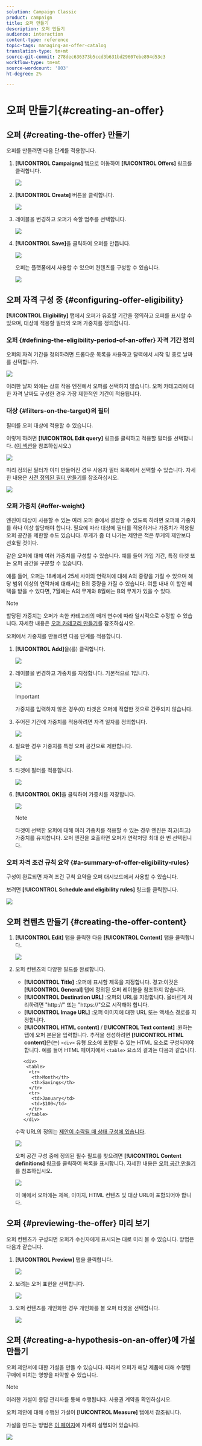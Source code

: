 ```yaml
---
solution: Campaign Classic
product: campaign
title: 오퍼 만들기
description: 오퍼 만들기
audience: interaction
content-type: reference
topic-tags: managing-an-offer-catalog
translation-type: tm+mt
source-git-commit: 278dec636373b5ccd3b631bd29607ebe894d53c3
workflow-type: tm+mt
source-wordcount: '803'
ht-degree: 2%

---
```



# 오퍼 만들기{#creating-an-offer}

## 오퍼 {#creating-the-offer} 만들기

오퍼를 만들려면 다음 단계를 적용합니다.

1. **[!UICONTROL Campaigns]** 탭으로 이동하여 **[!UICONTROL Offers]** 링크를 클릭합니다.

   ![](assets/offer_create_001.png)

1. **[!UICONTROL Create]** 버튼을 클릭합니다.

   ![](assets/offer_create_005.png)

1. 레이블을 변경하고 오퍼가 속할 범주를 선택합니다.

   ![](assets/offer_create_002.png)

1. **[!UICONTROL Save]**&#x200B;을 클릭하여 오퍼를 만듭니다.

   ![](assets/offer_create_003.png)

   오퍼는 플랫폼에서 사용할 수 있으며 컨텐츠를 구성할 수 있습니다.

   ![](assets/offer_create_004.png)

## 오퍼 자격 구성 중 {#configuring-offer-eligibility}

**[!UICONTROL Eligibility]** 탭에서 오퍼가 유효할 기간을 정의하고 오퍼를 표시할 수 있으며, 대상에 적용할 필터와 오퍼 가중치를 정의합니다.

### 오퍼 {#defining-the-eligibility-period-of-an-offer} 자격 기간 정의

오퍼의 자격 기간을 정의하려면 드롭다운 목록을 사용하고 달력에서 시작 및 종료 날짜를 선택합니다.

![](assets/offer_eligibility_create_002.png)

이러한 날짜 외에는 상호 작용 엔진에서 오퍼를 선택하지 않습니다. 오퍼 카테고리에 대한 자격 날짜도 구성한 경우 가장 제한적인 기간이 적용됩니다.

### 대상 {#filters-on-the-target}의 필터

필터를 오퍼 대상에 적용할 수 있습니다.

이렇게 하려면 **[!UICONTROL Edit query]** 링크를 클릭하고 적용할 필터를 선택합니다. ([이 섹션](../../platform/using/steps-to-create-a-query.md#step-4---filter-data)을 참조하십시오.)

![](assets/offer_eligibility_create_003.png)

미리 정의된 필터가 이미 만들어진 경우 사용자 필터 목록에서 선택할 수 있습니다. 자세한 내용은 [사전 정의된 필터 만들기](../../interaction/using/creating-predefined-filters.md)를 참조하십시오.

![](assets/offer_eligibility_create_004.png)

### 오퍼 가중치 {#offer-weight}

엔진이 대상이 사용할 수 있는 여러 오퍼 중에서 결정할 수 있도록 하려면 오퍼에 가중치를 하나 이상 할당해야 합니다. 필요에 따라 대상에 필터를 적용하거나 가중치가 적용될 오퍼 공간을 제한할 수도 있습니다. 무게가 좀 더 나가는 제안은 적은 무게의 제안보다 선호될 것이다.

같은 오퍼에 대해 여러 가중치를 구성할 수 있습니다. 예를 들어 가입 기간, 특정 타겟 또는 오퍼 공간을 구분할 수 있습니다.

예를 들어, 오퍼는 18세에서 25세 사이의 연락처에 대해 A의 중량을 가질 수 있으며 해당 범위 이상의 연락처에 대해서는 B의 중량을 가질 수 있습니다. 여름 내내 이 할인 혜택을 받을 수 있다면, 7월에는 A의 무게와 8월에는 B의 무게가 있을 수 있다.

>[!NOTE]
>
>할당된 가중치는 오퍼가 속한 카테고리의 매개 변수에 따라 일시적으로 수정할 수 있습니다. 자세한 내용은 [오퍼 카테고리 만들기](../../interaction/using/creating-offer-categories.md)를 참조하십시오.

오퍼에서 가중치를 만들려면 다음 단계를 적용합니다.

1. **[!UICONTROL Add]**&#x200B;을(를) 클릭합니다.

   ![](assets/offer_weight_create_001.png)

1. 레이블을 변경하고 가중치를 지정합니다. 기본적으로 1입니다.

   ![](assets/offer_weight_create_006.png)

   >[!IMPORTANT]
   >
   >가중치를 입력하지 않은 경우(0) 타겟은 오퍼에 적합한 것으로 간주되지 않습니다.

1. 주어진 기간에 가중치를 적용하려면 자격 일자를 정의합니다.

   ![](assets/offer_weight_create_002.png)

1. 필요한 경우 가중치를 특정 오퍼 공간으로 제한합니다.

   ![](assets/offer_weight_create_003.png)

1. 타겟에 필터를 적용합니다.

   ![](assets/offer_weight_create_004.png)

1. **[!UICONTROL OK]**&#x200B;을 클릭하여 가중치를 저장합니다.

   ![](assets/offer_weight_create_005.png)

   >[!NOTE]
   >
   >타겟이 선택한 오퍼에 대해 여러 가중치를 적용할 수 있는 경우 엔진은 최고(최고) 가중치를 유지합니다. 오퍼 엔진을 호출하면 오퍼가 연락처당 최대 한 번 선택됩니다.

### 오퍼 자격 조건 규칙 요약 {#a-summary-of-offer-eligibility-rules}

구성이 완료되면 자격 조건 규칙 요약을 오퍼 대시보드에서 사용할 수 있습니다.

보려면 **[!UICONTROL Schedule and eligibility rules]** 링크를 클릭합니다.

![](assets/offer_eligibility_create_005.png)

## 오퍼 컨텐츠 만들기 {#creating-the-offer-content}

1. **[!UICONTROL Edit]** 탭을 클릭한 다음 **[!UICONTROL Content]** 탭을 클릭합니다.

   ![](assets/offer_content_create_001.png)

1. 오퍼 컨텐츠의 다양한 필드를 완료합니다.

   * **[!UICONTROL Title]** :오퍼에 표시할 제목을 지정합니다. 경고:이것은 **[!UICONTROL General]** 탭에 정의된 오퍼 레이블을 참조하지 않습니다.
   * **[!UICONTROL Destination URL]** :오퍼의 URL을 지정합니다. 올바르게 처리하려면 &quot;http://&quot; 또는 &quot;https://&quot;으로 시작해야 합니다.
   * **[!UICONTROL Image URL]** :오퍼 이미지에 대한 URL 또는 액세스 경로를 지정합니다.
   * **[!UICONTROL HTML content]** /  **[!UICONTROL Text content]** :원하는 탭에 오퍼 본문을 입력합니다. 추적을 생성하려면 **[!UICONTROL HTML content]**&#x200B;은(는) `<div>` 유형 요소에 포함될 수 있는 HTML 요소로 구성되어야 합니다. 예를 들어 HTML 페이지에서 `<table>` 요소의 결과는 다음과 같습니다.

   ```
      <div> 
       <table>
        <tr>
         <th>Month</th>
         <th>Savings</th>   
        </tr>   
        <tr>    
         <td>January</td>
         <td>$100</td>   
        </tr> 
       </table> 
      </div>
   ```

   수락 URL의 정의는 [제안이 수락될 때 상태 구성에 있습니다](../../interaction/using/creating-offer-spaces.md#configuring-the-status-when-the-proposition-is-accepted).

   ![](assets/offer_content_create_002.png)

   오퍼 공간 구성 중에 정의된 필수 필드를 찾으려면 **[!UICONTROL Content definitions]** 링크를 클릭하여 목록을 표시합니다. 자세한 내용은 [오퍼 공간 만들기](../../interaction/using/creating-offer-spaces.md)를 참조하십시오.

   ![](assets/offer_content_create_003.png)

   이 예에서 오퍼에는 제목, 이미지, HTML 컨텐츠 및 대상 URL이 포함되어야 합니다.

## 오퍼 {#previewing-the-offer} 미리 보기

오퍼 컨텐츠가 구성되면 오퍼가 수신자에게 표시되는 대로 미리 볼 수 있습니다. 방법은 다음과 같습니다.

1. **[!UICONTROL Preview]** 탭을 클릭합니다.

   ![](assets/offer_preview_create_001.png)

1. 보려는 오퍼 표현을 선택합니다.

   ![](assets/offer_preview_create_002.png)

1. 오퍼 컨텐츠를 개인화한 경우 개인화를 볼 오퍼 타겟을 선택합니다.

   ![](assets/offer_preview_create_003.png)

## 오퍼 {#creating-a-hypothesis-on-an-offer}에 가설 만들기

오퍼 제안서에 대한 가설을 만들 수 있습니다. 따라서 오퍼가 해당 제품에 대해 수행된 구매에 미치는 영향을 파악할 수 있습니다.

>[!NOTE]
>
>이러한 가설이 응답 관리자를 통해 수행됩니다. 사용권 계약을 확인하십시오.

오퍼 제안에 대해 수행된 가설이 **[!UICONTROL Measure]** 탭에서 참조됩니다.

가설을 만드는 방법은 [이 페이지](../../campaign/using/about-response-manager.md)에 자세히 설명되어 있습니다.

![](assets/offer_hypothesis_001.png)

